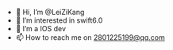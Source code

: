 - 👋 Hi, I’m @LeiZiKang
- 👀 I’m interested in swift6.0
- 🌱 I’m a IOS dev
- 📫 How to reach me on 2801225199@qq.com

<!---
LeiZiKang/LeiZiKang is a ✨ special ✨ repository because its `README.md` (this file) appears on your GitHub profile.
You can click the Preview link to take a look at your changes.
--->
